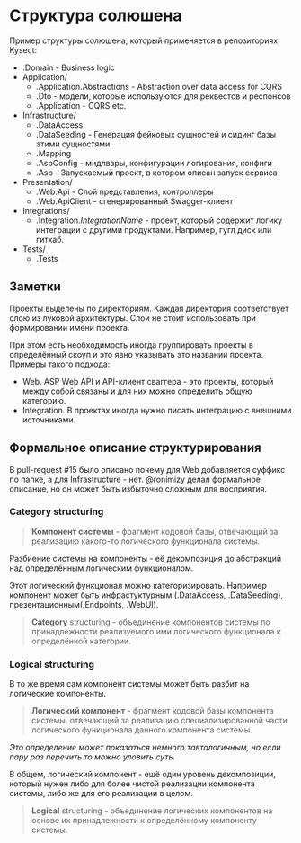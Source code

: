# Структура солюшена

Пример структуры солюшена, который применяется в репозиториях Kysect:

- .Domain - Business logic
- Application/
  - .Application.Abstractions - Abstraction over data access for CQRS
  - .Dto - модели, которые используются для реквестов и респонсов
  - .Application - CQRS etc.
- Infrastructure/
  - .DataAccess
  - .DataSeeding - Генерация фейковых сущностей и сидинг базы этими сущностями
  - .Mapping
  - .AspConfig - мидлвары, конфигурации логирования, конфиги
  - .Asp - Запускаемый проект, в котором описан запуск сервиса
- Presentation/
  - .Web.Api - Слой представления, контроллеры
  - .Web.ApiClient - сгенерированный Swagger-клиент
- Integrations/
  - .Integration.*IntegrationName* - проект, который содержит логику интеграции с другими продуктами. Например, гугл диск или гитхаб.
- Tests/
  - .Tests

## Заметки

Проекты выделены по директориям. Каждая директория соответствует слою из луковой архитектуры. Слои не стоит использовать при формировании имени проекта.

При этом есть необходимость иногда группировать проекты в определённый скоуп и это явно указывать это названии проекта. Примеры такого подхода:

- Web. ASP Web API и API-клиент сваггера - это проекты, который между собой связаны и для них можно определить общую категорию.
- Integration. В проектах иногда нужно писать интеграцию с внешними источниками.

## Формальное описание структурирования

В pull-request #15 было описано почему для Web добавляется суффикс по папке, а для Infrastructure - нет. @ronimizy делал формальное описание, но он может быть избыточно сложным для восприятия.

### Category structuring

> **Компонент системы** - фрагмент кодовой базы, отвечающий за реализацию какого-то логического функционала системы.

Разбиение системы на компоненты - её декомпозиция до абстракций над определённым логическим функционалом.

Этот логический функционал можно категоризировать. Например компонент может быть инфрастуктурным (.DataAccess, .DataSeeding), презентационным(.Endpoints, .WebUI).

> **Category** structuring - объединение компонентов системы по принадлежности реализуемого ими логического функционала к определённой категории.

### Logical structuring

В то же время сам компонент системы может быть разбит на логические компоненты.

> **Логический компонент** - фрагмент кодовой базы компонента системы, отвечающий за реализацию специализированной части логического функционала данного компонента системы.

_Это определение может показаться немного тавтологичным, но если пару раз перечить то можно уловить суть._

В общем, логический компонент - ещё один уровень декомпозиции, который нужен либо для более чистой реализации компонента системы, либо же для его реализации в целом.

> **Logical** structuring - объединение логических компонентов на основе их принадлежности к определённому компоненту системы.
